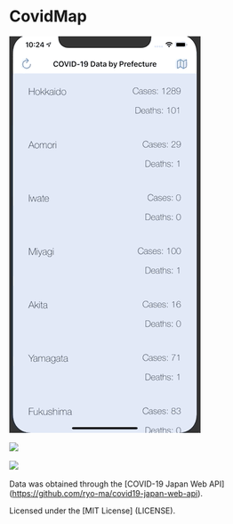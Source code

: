 #  CovidMap

![](1.gif)

![](2.gif)

![](3.gif)


Data was obtained through the [COVID-19 Japan Web API] (https://github.com/ryo-ma/covid19-japan-web-api).

Licensed under the [MIT License] (LICENSE).
